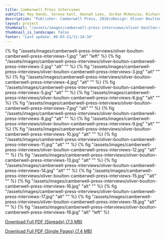 ```yaml
---
title: Camberwell Press Interviews
subtitle: May Hands, Serena Katt, Hannah Lees, Jordan McKenzie, Richard Slee  
description: "Publisher: Camberwell Press, 2016\nDesign: Oliver Boulton\nEditors: Kirsten Houser, Brian Robinson, Caz Slatterly, Harry Stayt, Alice Tye\nDigital download, 36p.\nDownloadable PDF, 210 × 297mm"
layout: project
thumbnail: "/assets/images/camberwell-press-interviews/oliver-boulton-camberwell-press-interviews-1.jpg"
thumbnail_is_landscape: false
footer: "Last update: 06-03-21/11:24:34"
---
```

{% fig "/assets/images/camberwell-press-interviews/oliver-boulton-camberwell-press-interviews-1.jpg" "alt" "left" %}
{% fig "/assets/images/camberwell-press-interviews/oliver-boulton-camberwell-press-interviews-2.jpg" "alt" "" %}
{% fig "/assets/images/camberwell-press-interviews/oliver-boulton-camberwell-press-interviews-3.jpg" "alt" "" %}
{% fig "/assets/images/camberwell-press-interviews/oliver-boulton-camberwell-press-interviews-4.jpg" "alt" "" %}
{% fig "/assets/images/camberwell-press-interviews/oliver-boulton-camberwell-press-interviews-5.jpg" "alt" "" %}
{% fig "/assets/images/camberwell-press-interviews/oliver-boulton-camberwell-press-interviews-6.jpg" "alt" "" %}
{% fig "/assets/images/camberwell-press-interviews/oliver-boulton-camberwell-press-interviews-7.jpg" "alt" "" %}
{% fig "/assets/images/camberwell-press-interviews/oliver-boulton-camberwell-press-interviews-8.jpg" "alt" "" %}
{% fig "/assets/images/camberwell-press-interviews/oliver-boulton-camberwell-press-interviews-9.jpg" "alt" "" %}
{% fig "/assets/images/camberwell-press-interviews/oliver-boulton-camberwell-press-interviews-10.jpg" "alt" "" %}
{% fig "/assets/images/camberwell-press-interviews/oliver-boulton-camberwell-press-interviews-11.jpg" "alt" "" %}
{% fig "/assets/images/camberwell-press-interviews/oliver-boulton-camberwell-press-interviews-12.jpg" "alt" "" %}
{% fig "/assets/images/camberwell-press-interviews/oliver-boulton-camberwell-press-interviews-13.jpg" "alt" "" %}
{% fig "/assets/images/camberwell-press-interviews/oliver-boulton-camberwell-press-interviews-14.jpg" "alt" "" %}
{% fig "/assets/images/camberwell-press-interviews/oliver-boulton-camberwell-press-interviews-15.jpg" "alt" "" %}
{% fig "/assets/images/camberwell-press-interviews/oliver-boulton-camberwell-press-interviews-16.jpg" "alt" "" %}
{% fig "/assets/images/camberwell-press-interviews/oliver-boulton-camberwell-press-interviews-17.jpg" "alt" "" %}
{% fig "/assets/images/camberwell-press-interviews/oliver-boulton-camberwell-press-interviews-18.jpg" "alt" "" %}
{% fig "/assets/images/camberwell-press-interviews/oliver-boulton-camberwell-press-interviews-19.jpg" "alt" "left" %}



<a href="/assets/images/camberwell-press-interviews/oliver-boulton-camberwell-press-interviews-spreads.pdf" target="_blank">Download Full PDF (Spreads) (7.3 MB)</a>

<a href="/assets/images/camberwell-press-interviews/oliver-boulton-camberwell-press-interviews-single-pages.pdf" target="_blank">Download Full PDF (Single Pages) (7.4 MB)</a>
